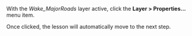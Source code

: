 With the *Wake_MajorRoads* layer active, click the **Layer > Properties...** menu item.

Once clicked, the lesson will automatically move to the next step.